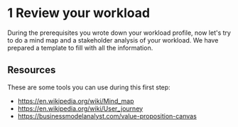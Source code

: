 # 1 Review your workload

During the prerequisites you wrote down your workload profile, now let's try to do a mind map and a stakeholder analysis of your workload. We have prepared a template to fill with all the information.


## Resources

These are some tools you can use during this first step:

* https://en.wikipedia.org/wiki/Mind_map
* https://en.wikipedia.org/wiki/User_journey
* https://businessmodelanalyst.com/value-proposition-canvas